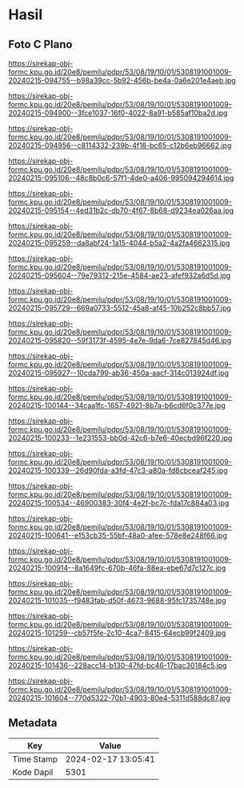 # Hasil

## Foto C Plano

https://sirekap-obj-formc.kpu.go.id/20e8/pemilu/pdpr/53/08/19/10/01/5308191001009-20240215-094755--b98a39cc-5b92-456b-be4a-0a6e201e4aeb.jpg

https://sirekap-obj-formc.kpu.go.id/20e8/pemilu/pdpr/53/08/19/10/01/5308191001009-20240215-094900--3fce1037-16f0-4022-8a91-b585af10ba2d.jpg

https://sirekap-obj-formc.kpu.go.id/20e8/pemilu/pdpr/53/08/19/10/01/5308191001009-20240215-094956--c8114332-239b-4f18-bc65-c12b6eb96662.jpg

https://sirekap-obj-formc.kpu.go.id/20e8/pemilu/pdpr/53/08/19/10/01/5308191001009-20240215-095106--48c8b0c6-57f1-4de0-a406-995094294614.jpg

https://sirekap-obj-formc.kpu.go.id/20e8/pemilu/pdpr/53/08/19/10/01/5308191001009-20240215-095154--4ed31b2c-db70-4f67-8b68-d9234ea026aa.jpg

https://sirekap-obj-formc.kpu.go.id/20e8/pemilu/pdpr/53/08/19/10/01/5308191001009-20240215-095259--da8abf24-1a15-4044-b5a2-4a2fa4662315.jpg

https://sirekap-obj-formc.kpu.go.id/20e8/pemilu/pdpr/53/08/19/10/01/5308191001009-20240215-095604--79e79312-215e-4584-ae23-afef932a6d5d.jpg

https://sirekap-obj-formc.kpu.go.id/20e8/pemilu/pdpr/53/08/19/10/01/5308191001009-20240215-095729--669a0733-5512-45a8-af45-10b252c8bb57.jpg

https://sirekap-obj-formc.kpu.go.id/20e8/pemilu/pdpr/53/08/19/10/01/5308191001009-20240215-095820--59f3173f-4595-4e7e-9da6-7ce827845d46.jpg

https://sirekap-obj-formc.kpu.go.id/20e8/pemilu/pdpr/53/08/19/10/01/5308191001009-20240215-095927--10cda799-ab36-450a-aacf-314c013924df.jpg

https://sirekap-obj-formc.kpu.go.id/20e8/pemilu/pdpr/53/08/19/10/01/5308191001009-20240215-100144--34caa1fc-1657-4921-8b7a-b6cd6f0c377e.jpg

https://sirekap-obj-formc.kpu.go.id/20e8/pemilu/pdpr/53/08/19/10/01/5308191001009-20240215-100233--1e231553-bb0d-42c6-b7e6-40ecbd96f220.jpg

https://sirekap-obj-formc.kpu.go.id/20e8/pemilu/pdpr/53/08/19/10/01/5308191001009-20240215-100339--26d90fda-a3fd-47c3-a80a-fd8cbceaf245.jpg

https://sirekap-obj-formc.kpu.go.id/20e8/pemilu/pdpr/53/08/19/10/01/5308191001009-20240215-100534--46900383-30f4-4e2f-bc7c-fda17c884a03.jpg

https://sirekap-obj-formc.kpu.go.id/20e8/pemilu/pdpr/53/08/19/10/01/5308191001009-20240215-100641--e153cb35-55bf-48a0-afee-578e8e248f66.jpg

https://sirekap-obj-formc.kpu.go.id/20e8/pemilu/pdpr/53/08/19/10/01/5308191001009-20240215-100914--8a1649fc-670b-46fa-88ea-ebe67d7c127c.jpg

https://sirekap-obj-formc.kpu.go.id/20e8/pemilu/pdpr/53/08/19/10/01/5308191001009-20240215-101035--f9483fab-d50f-4673-9688-95fc1735748e.jpg

https://sirekap-obj-formc.kpu.go.id/20e8/pemilu/pdpr/53/08/19/10/01/5308191001009-20240215-101259--cb57f5fe-2c10-4ca7-8415-64ecb99f2409.jpg

https://sirekap-obj-formc.kpu.go.id/20e8/pemilu/pdpr/53/08/19/10/01/5308191001009-20240215-101436--228acc14-b130-47fd-bc46-17bac30184c5.jpg

https://sirekap-obj-formc.kpu.go.id/20e8/pemilu/pdpr/53/08/19/10/01/5308191001009-20240215-101604--770d5322-70b1-4903-80e4-5311d588dc87.jpg


## Metadata

| Key        | Value               |
| ---------- | ------------------- |
| Time Stamp | 2024-02-17 13:05:41 |
| Kode Dapil | 5301                |



